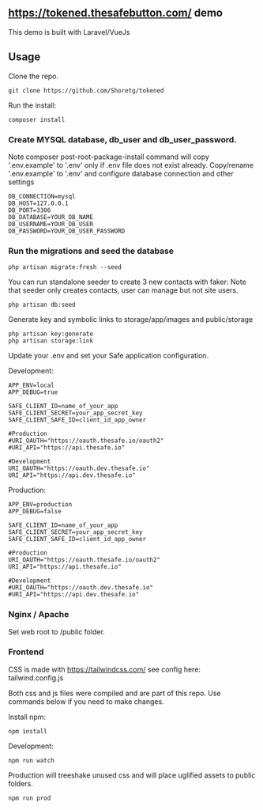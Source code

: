 ## https://tokened.thesafebutton.com/ demo

This demo is built with Laravel/VueJs

## Usage

Clone the repo. 


```
git clone https://github.com/Shoretg/tokened
```

Run the install: 
```
composer install
```

### Create MYSQL database, db_user and db_user_password.

Note composer post-root-package-install command will copy '.env.example' to '.env' only if .env file does not exist already.
Copy/rename '.env.example' to '.env' and configure database connection and other settings

```
DB_CONNECTION=mysql
DB_HOST=127.0.0.1
DB_PORT=3306
DB_DATABASE=YOUR_DB_NAME
DB_USERNAME=YOUR_DB_USER
DB_PASSWORD=YOUR_DB_USER_PASSWORD
```

### Run the migrations and seed the database

```
php artisan migrate:fresh --seed
```
You can run standalone seeder to create 3 new contacts with faker:
Note that seeder only creates contacts, user can manage but not site users.

```
php artisan db:seed
```

Generate key and symbolic links to storage/app/images and public/storage
```
php artisan key:generate
php artisan storage:link
```

Update your .env and set your Safe application configuration.

Development:

```
APP_ENV=local
APP_DEBUG=true

SAFE_CLIENT_ID=name_of_your_app
SAFE_CLIENT_SECRET=your_app_secret_key
SAFE_CLIENT_SAFE_ID=client_id_app_owner

#Production
#URI_OAUTH="https://oauth.thesafe.io/oauth2"
#URI_API="https://api.thesafe.io"

#Development
URI_OAUTH="https://oauth.dev.thesafe.io"
URI_API="https://api.dev.thesafe.io"
```

Production:

```
APP_ENV=production
APP_DEBUG=false

SAFE_CLIENT_ID=name_of_your_app
SAFE_CLIENT_SECRET=your_app_secret_key
SAFE_CLIENT_SAFE_ID=client_id_app_owner

#Production
URI_OAUTH="https://oauth.thesafe.io/oauth2"
URI_API="https://api.thesafe.io"

#Development
#URI_OAUTH="https://oauth.dev.thesafe.io"
#URI_API="https://api.dev.thesafe.io"
```

### Nginx / Apache
Set web root to /public folder.


### Frontend

CSS is made with https://tailwindcss.com/
see config here: tailwind.config.js

Both css and js files were compiled and are part of this repo. 
Use commands below if you need to make changes.

Install npm:
```
npm install
```

Development:

```
npm run watch
```

Production will treeshake unused css and will place uglified assets to public folders.

```
npm run prod
```
